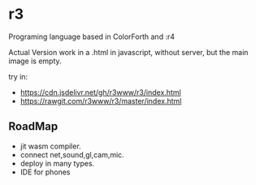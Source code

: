 # r3

Programing language based in ColorForth and :r4

Actual Version work in a .html in javascript, without server, but the main image is empty.

try in:

* https://cdn.jsdelivr.net/gh/r3www/r3/index.html
* https://rawgit.com/r3www/r3/master/index.html

## RoadMap

* jit wasm compiler.
* connect net,sound,gl,cam,mic.
* deploy in many types.
* IDE for phones






